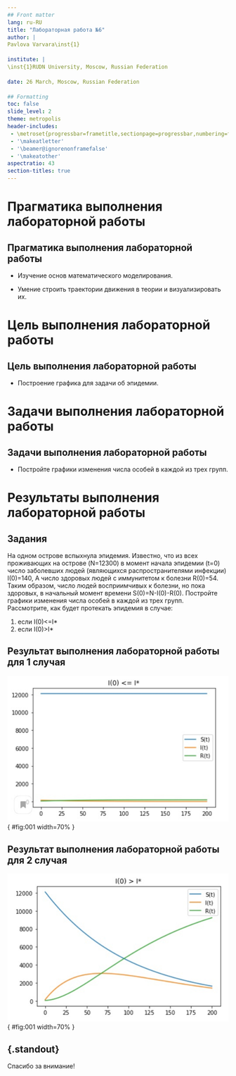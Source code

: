 ```yaml
---
## Front matter
lang: ru-RU
title: "Лабораторная работа №6"
author: |
Pavlova Varvara\inst{1}

institute: |
\inst{1}RUDN University, Moscow, Russian Federation

date: 26 March, Moscow, Russian Federation

## Formatting
toc: false
slide_level: 2
theme: metropolis
header-includes:
 - \metroset{progressbar=frametitle,sectionpage=progressbar,numbering=fraction}
 - '\makeatletter'
 - '\beamer@ignorenonframefalse'
 - '\makeatother'
aspectratio: 43
section-titles: true
---
```


# Прагматика выполнения лабораторной работы

## Прагматика выполнения лабораторной работы

- Изучение основ математического моделирования.

- Умение строить траектории движения в теории и визуализировать их.

# Цель выполнения лабораторной работы

## Цель выполнения лабораторной работы

- Построение графика для задачи об эпидемии.

# Задачи выполнения лабораторной работы

## Задачи выполнения лабораторной работы

- Постройте графики изменения числа особей в каждой из трех групп.

# Результаты выполнения лабораторной работы

## Задания

На одном острове вспыхнула эпидемия. Известно, что из всех проживающих
на острове (N=12300) в момент начала эпидемии (t=0) число заболевших людей
(являющихся распространителями инфекции) I(0)=140, А число здоровых людей с
иммунитетом к болезни R(0)=54. Таким образом, число людей восприимчивых к
болезни, но пока здоровых, в начальный момент времени S(0)=N-I(0)-R(0).
Постройте графики изменения числа особей в каждой из трех групп.  
  Рассмотрите, как будет протекать эпидемия в случае:  
  1) если I(0)<=I*  
  2) если I(0)>I*

## Результат выполнения лабораторной работы для 1 случая

![График 1](image/1.png){ #fig:001 width=70% }

## Результат выполнения лабораторной работы для 2 случая

![График 2](image/2.png){ #fig:001 width=70% }

## {.standout}

Спасибо за внимание!
